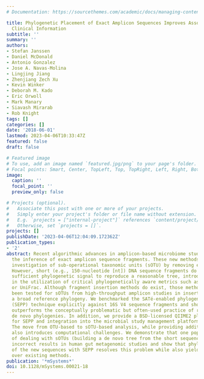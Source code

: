 ```yaml
---
# Documentation: https://sourcethemes.com/academic/docs/managing-content/

title: Phylogenetic Placement of Exact Amplicon Sequences Improves Associations with
  Clinical Information
subtitle: ''
summary: ''
authors:
- Stefan Janssen
- Daniel McDonald
- Antonio Gonzalez
- Jose A. Navas-Molina
- Lingjing Jiang
- Zhenjiang Zech Xu
- Kevin Winker
- Deborah M. Kado
- Eric Orwoll
- Mark Manary
- Siavash Mirarab
- Rob Knight
tags: []
categories: []
date: '2018-06-01'
lastmod: 2023-04-06T10:33:47Z
featured: false
draft: false

# Featured image
# To use, add an image named `featured.jpg/png` to your page's folder.
# Focal points: Smart, Center, TopLeft, Top, TopRight, Left, Right, BottomLeft, Bottom, BottomRight.
image:
  caption: ''
  focal_point: ''
  preview_only: false

# Projects (optional).
#   Associate this post with one or more of your projects.
#   Simply enter your project's folder or file name without extension.
#   E.g. `projects = ["internal-project"]` references `content/project/deep-learning/index.md`.
#   Otherwise, set `projects = []`.
projects: []
publishDate: '2023-04-06T12:04:09.172362Z'
publication_types:
- '2'
abstract: Recent algorithmic advances in amplicon-based microbiome studies enable
  the inference of exact amplicon sequence fragments. These new methods enable the
  investigation of sub-operational taxonomic units (sOTU) by removing erroneous sequences.
  However, short (e.g., 150-nucleotide [nt]) DNA sequence fragments do not contain
  sufficient phylogenetic signal to reproduce a reasonable tree, introducing a barrier
  in the utilization of critical phylogenetically aware metrics such as Faith's PD
  or UniFrac. Although fragment insertion methods do exist, those methods have not
  been tested for sOTUs from high-throughput amplicon studies in insertions against
  a broad reference phylogeny. We benchmarked the SATé-enabled phylogenetic placement
  (SEPP) technique explicitly against 16S V4 sequence fragments and showed that it
  outperforms the conceptually problematic but often-used practice of reconstructing
  de novo phylogenies. In addition, we provide a BSD-licensed QIIME2 plugin (https://github.com/biocore/q2-fragment-insertion)
  for SEPP and integration into the microbial study management platform QIITA. IMPORTANCE
  The move from OTU-based to sOTU-based analysis, while providing additional resolution,
  also introduces computational challenges. We demonstrate that one popular method
  of dealing with sOTUs (building a de novo tree from the short sequences) can provide
  incorrect results in human gut metagenomic studies and show that phylogenetic placement
  of the new sequences with SEPP resolves this problem while also yielding other benefits
  over existing methods.
publication: '*mSystems*'
doi: 10.1128/mSystems.00021-18
---
```

